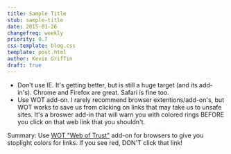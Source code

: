 ```yaml
---
title: Sample Title
stub: sample-title
date: 2015-01-26
changefreq: weekly
priority: 0.7
css-template: blog.css
template: post.html
author: Kevin Griffin
draft: true
---
```


* Don't use IE. It's getting better, but is still a huge target (and its add-in's). Chrome and Firefox are great. Safari is fine too.
* Use WOT add-on. I rarely recommend browser extentions/add-on's, but WOT works to save us from clicking on links that may take us to unsafe sites. It's a broswer add-in that will warn you with colored rings BEFORE you click on that web link that you shouldn't.

Summary: Use [WOT "Web of Trust"](https://www.mywot.com/) add-on for browsers to give you stoplight colors for links. If you see red, DON'T click that link!
